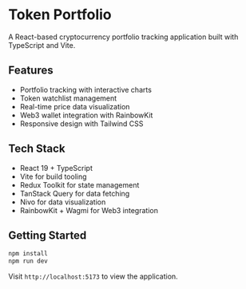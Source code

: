 # Token Portfolio

A React-based cryptocurrency portfolio tracking application built with TypeScript and Vite.

## Features

- Portfolio tracking with interactive charts
- Token watchlist management
- Real-time price data visualization
- Web3 wallet integration with RainbowKit
- Responsive design with Tailwind CSS

## Tech Stack

- React 19 + TypeScript
- Vite for build tooling
- Redux Toolkit for state management
- TanStack Query for data fetching
- Nivo for data visualization
- RainbowKit + Wagmi for Web3 integration

## Getting Started

```bash
npm install
npm run dev
```

Visit `http://localhost:5173` to view the application.